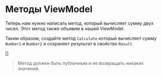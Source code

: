 ﻿Методы ViewModel
================
Теперь нам нужно написать метод, который вычисляет сумму двух чисел. Этот метод также объявим в нашей ViewModel.

Таким образом, создайте метод `Calculate` который вычисляет сумму `Number1` и `Number2` и сохраняет результат в свойство `Result`.

[<CSharpExercise Initial="samples/CalculatorViewModel_Stage3.cs"
                 Final="samples/CalculatorViewModel_Stage4.cs"
                 DisplayName="CalculatorViewModel.cs"
                 ValidatorId="Lesson1Step5Validator" />]

> Метод должен быть публичным и не возвращать никаких значений.
